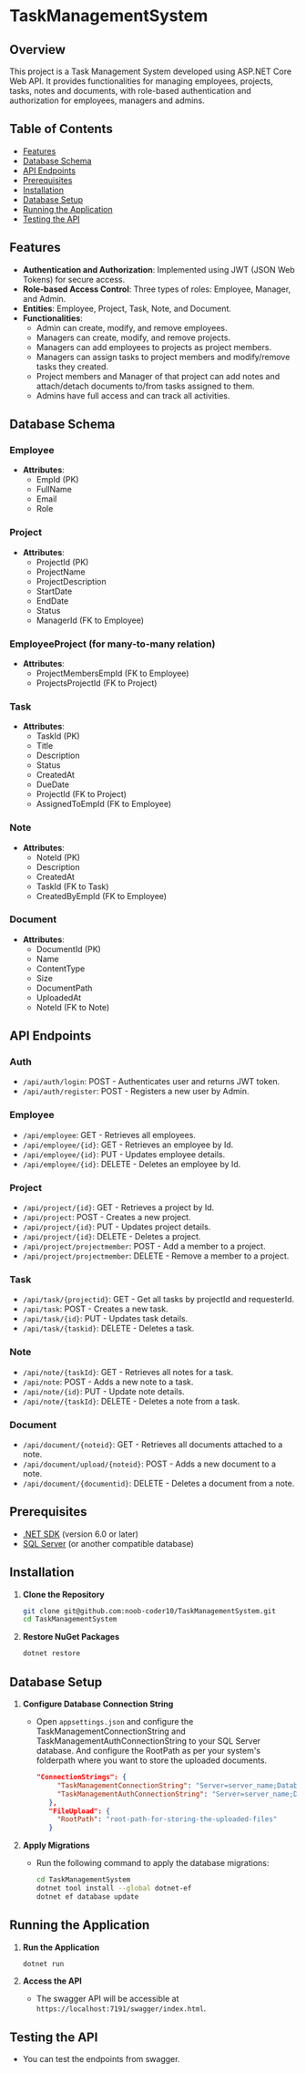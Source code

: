 # TaskManagementSystem

## Overview

This project is a Task Management System developed using ASP.NET Core Web API. It provides functionalities for managing employees, projects, tasks, notes and documents, with role-based authentication and authorization for employees, managers and admins.

## Table of Contents
- [Features](#features)
- [Database Schema](#database-schema)
- [API Endpoints](#api-endpoints)
- [Prerequisites](#prerequisites)
- [Installation](#installation)
- [Database Setup](#database-setup)
- [Running the Application](#running-the-application)
- [Testing the API](#testing-the-api)

## Features

- **Authentication and Authorization**: Implemented using JWT (JSON Web Tokens) for secure access.
- **Role-based Access Control**: Three types of roles: Employee, Manager, and Admin.
- **Entities**: Employee, Project, Task, Note, and Document.
- **Functionalities**:
  - Admin can create, modify, and remove employees.
  - Managers can create, modify, and remove projects.
  - Managers can add employees to projects as project members.
  - Managers can assign tasks to project members and modify/remove tasks they created.
  - Project members and Manager of that project can add notes and attach/detach documents to/from tasks assigned to them.
  - Admins have full access and can track all activities.

## Database Schema

### Employee

- **Attributes**:
  - EmpId (PK)
  - FullName
  - Email
  - Role

### Project

- **Attributes**:
  - ProjectId (PK)
  - ProjectName
  - ProjectDescription
  - StartDate
  - EndDate
  - Status
  - ManagerId (FK to Employee)
 
 ### EmployeeProject (for many-to-many relation)
 
- **Attributes**:
  - ProjectMembersEmpId (FK to Employee)
  - ProjectsProjectId (FK to Project)
      
### Task

- **Attributes**:
  - TaskId (PK)
  - Title
  - Description
  - Status
  - CreatedAt
  - DueDate
  - ProjectId (FK to Project)
  - AssignedToEmpId (FK to Employee)

### Note

- **Attributes**:
  - NoteId (PK)
  - Description
  - CreatedAt
  - TaskId (FK to Task)
  - CreatedByEmpId (FK to Employee)

### Document

- **Attributes**:
  - DocumentId (PK)
  - Name
  - ContentType
  - Size
  - DocumentPath
  - UploadedAt
  - NoteId (FK to Note)

## API Endpoints

### Auth

- `/api/auth/login`: POST - Authenticates user and returns JWT token.
- `/api/auth/register`: POST - Registers a new user by Admin.

### Employee

- `/api/employee`: GET - Retrieves all employees.
- `/api/employee/{id}`: GET - Retrieves an employee by Id.
- `/api/employee/{id}`: PUT - Updates employee details.
- `/api/employee/{id}`: DELETE - Deletes an employee by Id.

### Project

- `/api/project/{id}`: GET - Retrieves a project by Id.
- `/api/project`: POST - Creates a new project.
- `/api/project/{id}`: PUT - Updates project details.
- `/api/project/{id}`: DELETE - Deletes a project.
- `/api/project/projectmember`: POST - Add a member to a project.
- `/api/project/projectmember`: DELETE - Remove a member to a project.

### Task

- `/api/task/{projectid}`: GET - Get all tasks by projectId and requesterId.
- `/api/task`: POST - Creates a new task.
- `/api/task/{id}`: PUT - Updates task details.
- `/api/task/{taskid}`: DELETE - Deletes a task.

### Note

- `/api/note/{taskId}`: GET - Retrieves all notes for a task.
- `/api/note`: POST - Adds a new note to a task.
- `/api/note/{id}`: PUT - Update note details.
- `/api/note/{taskId}`: DELETE - Deletes a note from a task.

### Document

- `/api/document/{noteid}`: GET - Retrieves all documents attached to a note.
- `/api/document/upload/{noteid}`: POST - Adds a new document to a note.
- `/api/document/{documentid}`: DELETE - Deletes a document from a note.


## Prerequisites
- [.NET SDK](https://dotnet.microsoft.com/download) (version 6.0 or later)
- [SQL Server](https://www.microsoft.com/en-us/sql-server/sql-server-downloads) (or another compatible database)

## Installation

1. **Clone the Repository**
    ```bash
    git clone git@github.com:noob-coder10/TaskManagementSystem.git
    cd TaskManagementSystem
    ```

2. **Restore NuGet Packages**
    ```bash
    dotnet restore
    ```

## Database Setup

1. **Configure Database Connection String**
   - Open `appsettings.json` and configure the TaskManagementConnectionString and TaskManagementAuthConnectionString to your SQL Server database. And configure the RootPath as per your system's folderpath where you want to store the uploaded documents.
     ```json
     "ConnectionStrings": {
          "TaskManagementConnectionString": "Server=server_name;Database=database_name;Trusted_Connection=True;TrustServerCertificate=True",
          "TaskManagementAuthConnectionString": "Server=server_name;Database=auth_database_name;Trusted_Connection=True;TrustServerCertificate=True"
        },
        "FileUpload": {
          "RootPath": "root-path-for-storing-the-uploaded-files"
        }
     ```

2. **Apply Migrations**
   - Run the following command to apply the database migrations:
     ```bash
     cd TaskManagementSystem
     dotnet tool install --global dotnet-ef
     dotnet ef database update
     ```

## Running the Application

1. **Run the Application**
    ```bash
    dotnet run
    ```

2. **Access the API**
   - The swagger API will be accessible at `https://localhost:7191/swagger/index.html`.


## Testing the API
  - You can test the endpoints from swagger.

